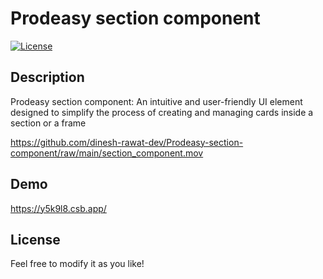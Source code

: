 # Prodeasy section component

[![License](https://img.shields.io/badge/License-MIT-blue.svg)](https://opensource.org/licenses/MIT)

## Description

Prodeasy section component: An intuitive and user-friendly UI element designed to simplify the process of creating and managing cards inside a section or a frame

https://github.com/dinesh-rawat-dev/Prodeasy-section-component/raw/main/section_component.mov

## Demo

https://y5k9l8.csb.app/

## License

Feel free to modify it as you like!
